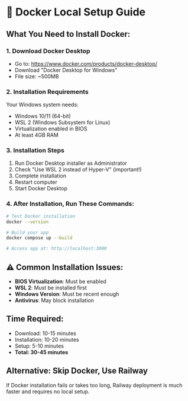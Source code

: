 # 🐳 Docker Local Setup Guide

## What You Need to Install Docker:

### 1. Download Docker Desktop
- Go to: https://www.docker.com/products/docker-desktop/
- Download "Docker Desktop for Windows"
- File size: ~500MB

### 2. Installation Requirements
Your Windows system needs:
- Windows 10/11 (64-bit)
- WSL 2 (Windows Subsystem for Linux)
- Virtualization enabled in BIOS
- At least 4GB RAM

### 3. Installation Steps
1. Run Docker Desktop installer as Administrator
2. Check "Use WSL 2 instead of Hyper-V" (important!)
3. Complete installation
4. Restart computer
5. Start Docker Desktop

### 4. After Installation, Run These Commands:
```bash
# Test Docker installation
docker --version

# Build your app
docker compose up --build

# Access app at: http://localhost:3000
```

## ⚠️ Common Installation Issues:
- **BIOS Virtualization**: Must be enabled
- **WSL 2**: Must be installed first
- **Windows Version**: Must be recent enough
- **Antivirus**: May block installation

## Time Required:
- Download: 10-15 minutes
- Installation: 10-20 minutes  
- Setup: 5-10 minutes
- **Total: 30-45 minutes**

## Alternative: Skip Docker, Use Railway
If Docker installation fails or takes too long, Railway deployment is much faster and requires no local setup.
